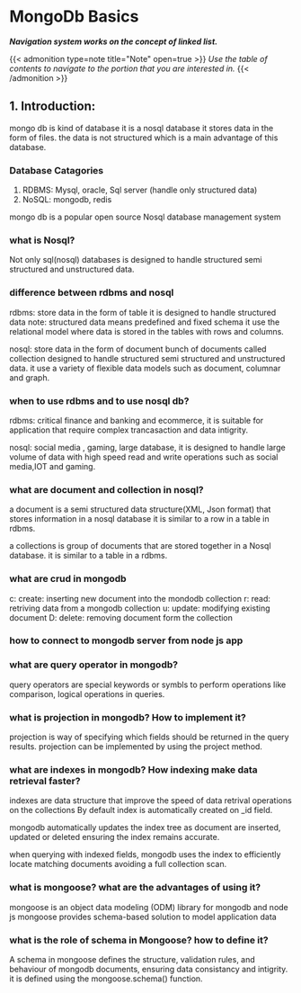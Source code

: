# MongoDb Basics

***Navigation system works on the concept of linked list.***
<!--more-->

{{< admonition type=note title="Note" open=true >}}
_Use the table of contents to navigate to the portion that you are interested in._
{{< /admonition >}}

## 1. Introduction:
mongo db is kind of database it is a nosql database it stores data in the form of files. the data is not structured which is a main advantage of this database.

### Database Catagories
  1. RDBMS: Mysql, oracle, Sql server (handle only structured data)
  2. NoSQL: mongodb, redis

mongo db is a popular open source Nosql database management system

### what is Nosql?
  Not only sql(nosql) databases is designed to handle structured semi structured and unstructured data.

### difference between rdbms and nosql
rdbms: store data in the form of table 
       it is designed to handle structured data
       note: structured data means predefined and fixed schema
       it use the relational model where data is stored in the tables with rows and columns.



nosql: store data in the form of document
       bunch of documents called collection
       designed to handle structured semi structured and unstructured data.
       it use a variety of flexible data models such as document, columnar and graph.

### when to use rdbms and to use nosql db?
rdbms: critical finance and banking and ecommerce, it is suitable for application that require complex trancasaction and data intigrity.

nosql: social media , gaming, large database, it is designed to handle large volume of data with high speed read and write operations such as social media,IOT and gaming. 

### what are document and collection in nosql?
a document is a semi structured data structure(XML, Json format) that stores information in a nosql database it is similar to a row in a table in rdbms.

a collections is group of documents that are stored together in a Nosql database. it is similar to a table in a rdbms.

### what are crud in mongodb
c: create: inserting new document into the mondodb collection
r: read: retriving data from a mongodb collection
u: update: modifying existing document
D: delete: removing document form the collection

### how to connect to mongodb server from node js app


### what are query operator in mongodb?
query operators are special keywords or symbls to perform operations like comparison, logical operations in queries.

### what is projection in mongodb? How to implement it?
projection is way of specifying which fields should be returned in the query results.
projection can be implemented by using the project method.

### what are indexes in mongodb? How indexing make data retrieval faster?
indexes are data structure that improve the speed of data retrival operations on the collections
By default index is automatically created on _id field.

mongodb automatically updates the index tree as document are inserted, updated or deleted ensuring the index remains accurate.

when querying with indexed fields, mongodb uses the index to efficiently locate matching documents avoiding a full collection scan.

### what is mongoose? what are the advantages of using it?
mongoose is an object data modeling (ODM) library for mongodb and node js
mongoose provides schema-based solution to model application data

### what is the role of schema in Mongoose? how to define it?
A schema in mongoose defines the structure, validation rules, and behaviour of mongodb documents, ensuring data consistancy and intigrity.
it is defined using the mongoose.schema() function.






